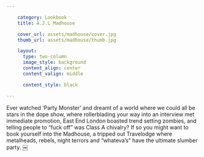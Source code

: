 ```yaml
---

    category: Lookbook
    title: A.J.L Madhouse

    cover_url: assets/madhouse/cover.jpg
    thumb_url: assets/madhouse/thumb.jpg

    layout:
      type: two-column
      image_style: background
      content_align: center
      content_valign: middle

      content_style: black

---
```


Ever watched ‘Party Monster’ and dreamt of a world where we could all be stars in the dope show, where rollerblading your way into an interview met immediate promotion, East End London boasted trend setting zombies, and telling people to “fuck off” was Class A chivalry? If so you might want to book yourself into the Madhouse, a tripped out Travelodge where metalheads, rebels, night terrors and “whateva’s” have the ultimate slumber party.
￼
